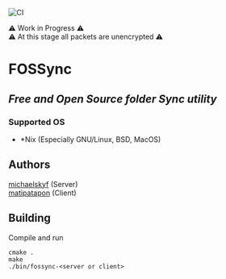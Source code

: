 ![CI](https://github.com/michaelskyf/FOSSync/actions/workflows/ci.yml/badge.svg)

⚠️ Work in Progress ⚠️<br>
⚠️ At this stage all packets are unencrypted ⚠️

# FOSSync
## _Free and Open Source folder Sync utility_
### Supported OS
- *Nix (Especially GNU/Linux, BSD, MacOS)

## Authors
[michaelskyf](https://github.com/michaelskyf) (Server)<br>
[matipatapon](https://github.com/matipatapon) (Client)

## Building
Compile and run
```
cmake .
make
./bin/fossync-<server or client>
```
